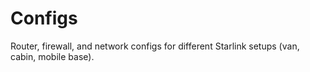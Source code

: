 # Configs

Router, firewall, and network configs for different Starlink setups (van, cabin, mobile base).
